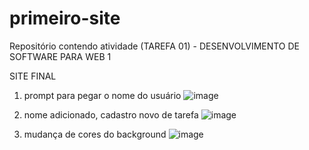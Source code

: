 # primeiro-site
Repositório contendo atividade (TAREFA 01) - DESENVOLVIMENTO DE SOFTWARE PARA WEB 1 

SITE FINAL
1) prompt para pegar o nome do usuário
![image](https://github.com/user-attachments/assets/cf693d46-70c1-4e54-98c9-aa78f55e264b)

2) nome adicionado, cadastro novo de tarefa
![image](https://github.com/user-attachments/assets/92f20b96-92fe-4730-a15e-559b76f52ffa)

3) mudança de cores do background
![image](https://github.com/user-attachments/assets/f8f0ec4a-7646-4583-9427-0068f0126448)

